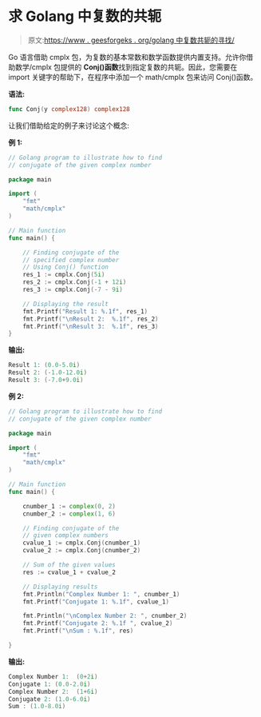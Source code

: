 # 求 Golang 中复数的共轭

> 原文:[https://www . geesforgeks . org/golang 中复数共轭的寻找/](https://www.geeksforgeeks.org/finding-the-conjugate-of-the-complex-number-in-golang/)

Go 语言借助 cmplx 包，为复数的基本常数和数学函数提供内置支持。允许你借助数学/cmplx 包提供的 **Conj()函数**找到指定复数的共轭。因此，您需要在 import 关键字的帮助下，在程序中添加一个 math/cmplx 包来访问 Conj()函数。

**语法:**

```go
func Conj(y complex128) complex128
```

让我们借助给定的例子来讨论这个概念:

**例 1:**

```go
// Golang program to illustrate how to find
// conjugate of the given complex number

package main

import (
    "fmt"
    "math/cmplx"
)

// Main function
func main() {

    // Finding conjugate of the 
    // specified complex number
    // Using Conj() function
    res_1 := cmplx.Conj(5i)
    res_2 := cmplx.Conj(-1 + 12i)
    res_3 := cmplx.Conj(-7 - 9i)

    // Displaying the result
    fmt.Printf("Result 1: %.1f", res_1)
    fmt.Printf("\nResult 2:  %.1f", res_2)
    fmt.Printf("\nResult 3:  %.1f", res_3)
}
```

**输出:**

```go
Result 1: (0.0-5.0i)
Result 2: (-1.0-12.0i)
Result 3: (-7.0+9.0i)

```

**例 2:**

```go
// Golang program to illustrate how to find
// conjugate of the given complex number

package main

import (
    "fmt"
    "math/cmplx"
)

// Main function
func main() {

    cnumber_1 := complex(0, 2)
    cnumber_2 := complex(1, 6)

    // Finding conjugate of the
    // given complex numbers
    cvalue_1 := cmplx.Conj(cnumber_1)
    cvalue_2 := cmplx.Conj(cnumber_2)

    // Sum of the given values
    res := cvalue_1 + cvalue_2

    // Displaying results
    fmt.Println("Complex Number 1: ", cnumber_1)
    fmt.Printf("Conjugate 1: %.1f", cvalue_1)

    fmt.Println("\nComplex Number 2: ", cnumber_2)
    fmt.Printf("Conjugate 2: %.1f ", cvalue_2)
    fmt.Printf("\nSum : %.1f", res)

}
```

**输出:**

```go
Complex Number 1:  (0+2i)
Conjugate 1: (0.0-2.0i)
Complex Number 2:  (1+6i)
Conjugate 2: (1.0-6.0i) 
Sum : (1.0-8.0i)

```